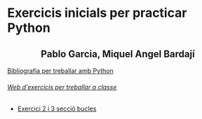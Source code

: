 # Exercicis inicials per practicar Python 
##              <center>Pablo Garcia, Miquel Angel Bardají</center>


  [Bibliografia per treballar amb Python](https://github.com/mikibardaji/M15UF2_2021-22/blob/main/sessio3_exercicisInicialsPython/python-resources.pdf "Bibliografia per treballar amb Python")


###### [Web d'exercicis per treballar a classe](https://pynative.com/python-exercises-with-solutions/)

- [Exercici 2 i 3 secció bucles](https://pynative.com/python-if-else-and-for-loop-exercise-with-solutions/#h-exercise-2-print-the-following-pattern "Bibliografia per treballar amb Python")



